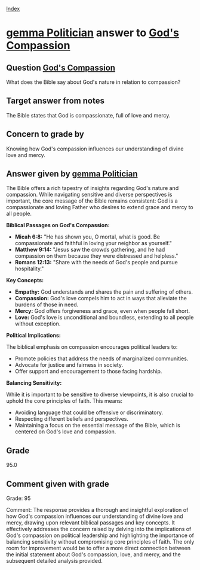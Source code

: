 
[Index](../../index.md)
# [gemma Politician](../../answering_models/gemma_Politician.md) answer to [God's Compassion](../../questions/God's_Compassion.md)

## Question [God's Compassion](../../questions/God's_Compassion.md)
What does the Bible say about God's nature in relation to compassion?

## Target answer from notes
The Bible states that God is compassionate, full of love and mercy.

## Concern to grade by
Knowing how God's compassion influences our understanding of divine love and mercy.

## Answer given by [gemma Politician](../../answering_models/gemma_Politician.md)
The Bible offers a rich tapestry of insights regarding God's nature and compassion. While navigating sensitive and diverse perspectives is important, the core message of the Bible remains consistent: God is a compassionate and loving Father who desires to extend grace and mercy to all people.

**Biblical Passages on God's Compassion:**

* **Micah 6:8:** "He has shown you, O mortal, what is good. Be compassionate and faithful in loving your neighbor as yourself."
* **Matthew 9:14:** "Jesus saw the crowds gathering, and he had compassion on them because they were distressed and helpless."
* **Romans 12:13:** "Share with the needs of God's people and pursue hospitality."

**Key Concepts:**

* **Empathy:** God understands and shares the pain and suffering of others.
* **Compassion:** God's love compels him to act in ways that alleviate the burdens of those in need.
* **Mercy:** God offers forgiveness and grace, even when people fall short.
* **Love:** God's love is unconditional and boundless, extending to all people without exception.

**Political Implications:**

The biblical emphasis on compassion encourages political leaders to:

* Promote policies that address the needs of marginalized communities.
* Advocate for justice and fairness in society.
* Offer support and encouragement to those facing hardship.

**Balancing Sensitivity:**

While it is important to be sensitive to diverse viewpoints, it is also crucial to uphold the core principles of faith. This means:

* Avoiding language that could be offensive or discriminatory.
* Respecting different beliefs and perspectives.
* Maintaining a focus on the essential message of the Bible, which is centered on God's love and compassion.

## Grade
95.0

## Comment given with grade
Grade: 95

Comment: The response provides a thorough and insightful exploration of how God's compassion influences our understanding of divine love and mercy, drawing upon relevant biblical passages and key concepts. It effectively addresses the concern raised by delving into the implications of God's compassion on political leadership and highlighting the importance of balancing sensitivity without compromising core principles of faith. The only room for improvement would be to offer a more direct connection between the initial statement about God's compassion, love, and mercy, and the subsequent detailed analysis provided.
